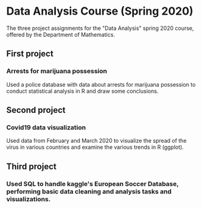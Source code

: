# Data Analysis Course (Spring 2020)

The three project assignments for the "Data Analysis" spring 2020 course, offered by the Department of Mathematics.

## First project

### Arrests for marijuana possession

Used a police database with data about arrests for marijuana possession to conduct statistical analysis in R and draw some conclusions.

## Second project

### Covid19 data visualization

Used data from February and March 2020 to visualize the spread of the virus in various countries and examine the various trends in R (ggplot).

## Third project

### Used SQL to handle kaggle's European Soccer Database, performing basic data cleaning and analysis tasks and visualizations.
